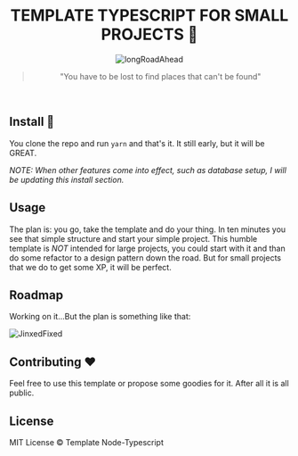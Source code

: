 <div align="center">

# TEMPLATE TYPESCRIPT FOR SMALL PROJECTS :milky_way:

<img alt="longRoadAhead" src="https://thumbs.gfycat.com/CanineSameEwe-small.gif" />
<blockquote >"You have to be lost to find places that can't be found"</blockquote>
</br>
</div>

## Install :wrench:

You clone the repo and run ``yarn`` and that's it. It still early, but it will be GREAT.

*NOTE: When other features come into effect, such as database setup, I will be updating this install section.*

## Usage

The plan is: you go, take the template and do your thing. In ten minutes you see that simple structure and start your simple project. This humble template is _NOT_ intended for large projects, you could start with it and than do some refactor to a design pattern down the road. But for small projects that we do to get some XP, it will be perfect.

## Roadmap

Working on it...But the plan is something like that:

<img alt="JinxedFixed" src="./git_assets/jinxfix.gif" />

## Contributing :heart:

Feel free to use this template or propose some goodies for it. After all it is all public.

## License

MIT License © Template Node-Typescript
